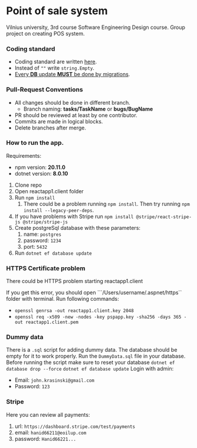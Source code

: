 # Point of sale system

Vilnius university, 3rd course Software Engineering Design course. Group project on creating POS system.

### Coding standard
- Coding standard are written [here](https://www.geeksforgeeks.org/c-sharp-coding-standards/).
- Instead of ```""``` write ```string.Empty```.
- <u>Every **DB** update **MUST** be done by migrations</u>.

### Pull-Request Conventions
- All changes should be done in different branch.
  - Branch naming: **tasks/TaskName**  or **bugs/BugName**
- PR should be reviewed at least by one contributor.
- Commits are made in logical blocks.
- Delete branches after merge.

### How to run the app.
Requirements:
- npm version: **20.11.0**
- dotnet version: **8.0.10**

1. Clone repo
2. Open reactapp1.client folder
3. Run ```npm install```
   1. There could be a problem running `npm install`. Then try running `npm install --legacy-peer-deps`.
4. If you have problems with Stripe run ```npm install @stripe/react-stripe-js @stripe/stripe-js```
5. Create postgreSql database with these parameters:
   1. name: ```postgres```
   2. password: ```1234```
   3. port: ```5432```
6. Run ```dotnet ef database update```

### HTTPS Certificate problem
There could be HTTPS problem starting reactapp1.client

If you get this error, you should open ```/Users/username/.aspnet/https`` folder with terminal.
Run following commands:
- ```openssl genrsa -out reactapp1.client.key 2048```
- ```openssl req -x509 -new -nodes -key pspapp.key -sha256 -days 365 -out reactapp1.client.pem```

### Dummy data
There is a `.sql` script for adding dummy data.
The database should be empty for it to work properly.
Run the `DummyData.sql` file in your database.
Before running the script make sure to reset your database
```dotnet ef database drop --force```
```dotnet ef database update```
Login with admin:
- Email: `john.krasinski@gmail.com`
- Password: `123`

### Stripe
Here you can review all payments:
1. url:  ```https://dashboard.stripe.com/test/payments```
2. email: ```hanid66211@eoilup.com```
3. password: ```Hanid66221...```
